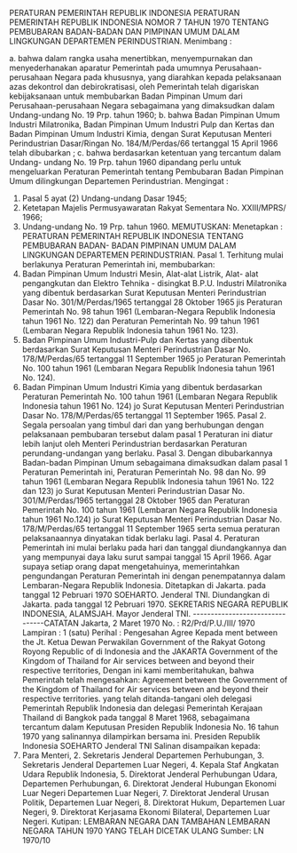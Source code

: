  PERATURAN PEMERINTAH REPUBLIK INDONESIA PERATURAN PEMERINTAH REPUBLIK INDONESIA NOMOR 7 TAHUN 1970 TENTANG PEMBUBARAN BADAN-BADAN DAN PIMPINAN UMUM DALAM LINGKUNGAN DEPARTEMEN PERINDUSTRIAN.
Menimbang :

a. bahwa dalam rangka usaha menertibkan, menyempurnakan dan menyederhanakan aparatur Pemerintah pada umumnya Perusahaan- perusahaan Negara pada khususnya, yang diarahkan kepada pelaksanaan azas dekontrol dan debirokratisasi, oleh Pemerintah telah digariskan kebijaksanaan untuk membubarkan Badan Pimpinan Umum dari Perusahaan-perusahaan Negara sebagaimana yang dimaksudkan dalam Undang-undang No. 19 Prp. tahun 1960;
b. bahwa Badan Pimpinan Umum Industri Milatronika, Badan Pimpinan Umum Industri Pulp dan Kertas dan Badan Pimpinan Umum Industri Kimia, dengan Surat Keputusan Menteri Perindustrian Dasar/Ringan No. 184/M/Perdas/66 tertanggal 15 April 1966 telah dibubarkan ;
c. bahwa berdasarkan ketentuan yang tercantum dalam Undang- undang No. 19 Prp. tahun 1960 dipandang perlu untuk mengeluarkan Peraturan Pemerintah tentang Pembubaran Badan Pimpinan Umum dilingkungan Departemen Perindustrian.
Mengingat :

1. Pasal 5 ayat (2) Undang-undang Dasar 1945;
2. Ketetapan Majelis Permusyawaratan Rakyat Sementara No. XXIII/MPRS/ 1966;
3. Undang-undang No. 19 Prp. tahun 1960.
MEMUTUSKAN:
 Menetapkan : PERATURAN PEMERINTAH REPUBLIK INDONESIA TENTANG PEMBUBARAN BADAN- BADAN PIMPINAN UMUM DALAM LINGKUNGAN DEPARTEMEN PERINDUSTRIAN. Pasal 1. Terhitung mulai berlakunya Peraturan Pemerintah ini, membubarkan:
1. Badan Pimpinan Umum Industri Mesin, Alat-alat Listrik, Alat- alat pengangkutan dan Elektro Tehnika - disingkat B.P.U. Industri Milatronika yang dibentuk berdasarkan Surat Keputusan Menteri Perindustrian Dasar No. 301/M/Perdas/1965 tertanggal 28 Oktober 1965 jis Peraturan Pemerintah No. 98 tahun 1961 (Lembaran-Negara Republik Indonesia tahun 1961 No. 122) dan Peraturan Pemerintah No. 99 tahun 1961 (Lembaran Negara Republik Indonesia tahun 1961 No. 123).
2. Badan Pimpinan Umum Industri-Pulp dan Kertas yang dibentuk berdasarkan Surat Keputusan Menteri Perindustrian Dasar No. 178/M/Perdas/65 tertanggal 11 September 1965 jo Peraturan Pemerintah No. 100 tahun 1961 (Lembaran Negara Republik Indonesia tahun 1961 No. 124).
3. Badan Pimpinan Umum Industri Kimia yang dibentuk berdasarkan Peraturan Pemerintah No. 100 tahun 1961 (Lembaran Negara Republik Indonesia tahun 1961 No. 124) jo Surat Keputusan Menteri Perindustrian Dasar No. 178/M/Perdas/65 tertanggal 11 September 1965. Pasal 2. Segala persoalan yang timbul dari dan yang berhubungan dengan pelaksanaan pembubaran tersebut dalam pasal 1 Peraturan ini diatur lebih lanjut oleh Menteri Perindustrian berdasarkan Peraturan perundang-undangan yang berlaku. Pasal 3. Dengan dibubarkannya Badan-badan Pimpinan Umum sebagaimana dimaksudkan dalam pasal 1 Peraturan Pemerintah ini, Peraturan Pemerintah No. 98 dan No. 99 tahun 1961 (Lembaran Negara Republik Indonesia tahun 1961 No. 122 dan 123) jo Surat Keputusan Menteri Perindustrian Dasar No. 301/M/Perdas/1965 tertanggal 28 Oktober 1965 dan Peraturan Pemerintah No. 100 tahun 1961 (Lembaran Negara Republik Indonesia tahun 1961 No.124) jo Surat Keputusan Menteri Perindustrian Dasar No. 178/M/Perdas/65 tertanggal 11 September 1965 serta semua peraturan pelaksanaannya dinyatakan tidak berlaku lagi. Pasal 4. Peraturan Pemerintah ini mulai berlaku pada hari dan tanggal diundangkannya dan yang mempunyai daya laku surut sampai tanggal 15 April 1966. Agar supaya setiap orang dapat mengetahuinya, memerintahkan pengundangan Peraturan Pemerintah ini dengan penempatannya dalam Lembaran-Negara Republik Indonesia. Ditetapkan di Jakarta. pada tanggal 12 Pebruari 1970 SOEHARTO. Jenderal TNI. Diundangkan di Jakarta. pada tanggal 12 Pebruari 1970. SEKRETARIS NEGARA REPUBLIK INDONESIA, ALAMSJAH. Mayor Jenderal TNI. --------------------------------CATATAN Jakarta, 2 Maret 1970 No. : R2/Prd/P.U./III/ 1970 Lampiran : 1 (satu) Perihal : Pengesahan Agree Kepada ment between the Jt. Ketua Dewan Perwakilan Government of the Rakyat Gotong Royong Republic of di Indonesia and the JAKARTA Government of the Kingdom of Thailand for Air services between and beyond their respective territories, Dengan ini kami memberitahukan, bahwa Pemerintah telah mengesahkan: Agreement between the Government of the Kingdom of Thailand for Air services between and beyond their respective territories. yang telah ditanda-tangani oleh delegasi Pemerintah Republik Indonesia dan delegasi Pemerintah Kerajaan Thailand di Bangkok pada tanggal 8 Maret 1968, sebagaimana tercantum dalam Keputusan Presiden Republik Indonesia No. 16 tahun 1970 yang salinannya dilampirkan bersama ini. Presiden Republik Indonesia SOEHARTO Jenderal TNI Salinan disampaikan kepada:
1. Para Menteri, 2. Sekretaris Jenderal Departemen Perhubungan, 3. Sekretaris Jenderal Departemen Luar Negeri, 4. Kepala Staf Angkatan Udara Republik Indonesia, 5. Direktorat Jenderal Perhubungan Udara, Departemen Perhubungan, 6. Direktorat Jenderal Hubungan Ekonomi Luar Negeri Departemen Luar Negeri, 7. Direktorat Jenderal Urusan Politik, Departemen Luar Negeri, 8. Direktorat Hukum, Departemen Luar Negeri, 9. Direktorat Kerjasama Ekonomi Bilateral, Departemen Luar Negeri. Kutipan: LEMBARAN NEGARA DAN TAMBAHAN LEMBARAN NEGARA TAHUN 1970 YANG TELAH DICETAK ULANG Sumber: LN 1970/10